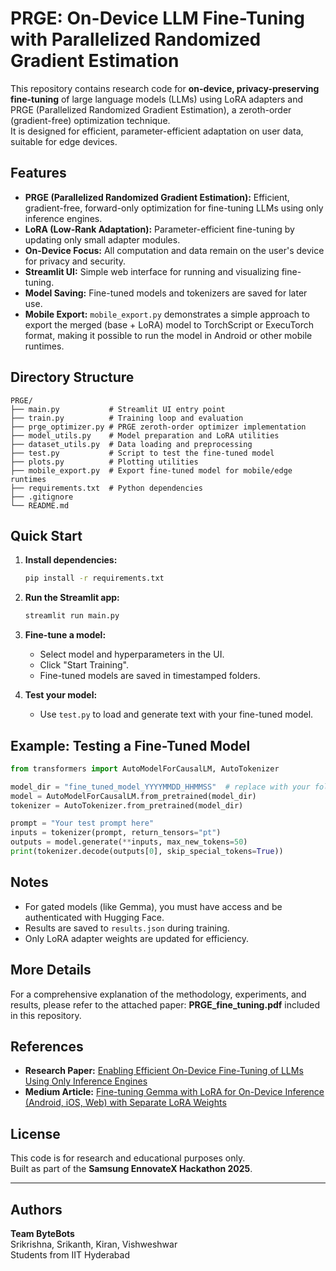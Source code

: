 # PRGE: On-Device LLM Fine-Tuning with Parallelized Randomized Gradient Estimation

This repository contains research code for **on-device, privacy-preserving fine-tuning** of large language models (LLMs) using LoRA adapters and PRGE (Parallelized Randomized Gradient Estimation), a zeroth-order (gradient-free) optimization technique.  
It is designed for efficient, parameter-efficient adaptation on user data, suitable for edge devices.

## Features

- **PRGE (Parallelized Randomized Gradient Estimation):** Efficient, gradient-free, forward-only optimization for fine-tuning LLMs using only inference engines.
- **LoRA (Low-Rank Adaptation):** Parameter-efficient fine-tuning by updating only small adapter modules.
- **On-Device Focus:** All computation and data remain on the user's device for privacy and security.
- **Streamlit UI:** Simple web interface for running and visualizing fine-tuning.
- **Model Saving:** Fine-tuned models and tokenizers are saved for later use.
- **Mobile Export:** `mobile_export.py` demonstrates a simple approach to export the merged (base + LoRA) model to TorchScript or ExecuTorch format, making it possible to run the model in Android or other mobile runtimes.

## Directory Structure

```
PRGE/
├── main.py           # Streamlit UI entry point
├── train.py          # Training loop and evaluation
├── prge_optimizer.py # PRGE zeroth-order optimizer implementation
├── model_utils.py    # Model preparation and LoRA utilities
├── dataset_utils.py  # Data loading and preprocessing
├── test.py           # Script to test the fine-tuned model
├── plots.py          # Plotting utilities
├── mobile_export.py  # Export fine-tuned model for mobile/edge runtimes
├── requirements.txt  # Python dependencies
├── .gitignore
└── README.md
```

## Quick Start

1. **Install dependencies:**

   ```sh
   pip install -r requirements.txt
   ```

2. **Run the Streamlit app:**

   ```sh
   streamlit run main.py
   ```

3. **Fine-tune a model:**

   - Select model and hyperparameters in the UI.
   - Click "Start Training".
   - Fine-tuned models are saved in timestamped folders.

4. **Test your model:**
   - Use `test.py` to load and generate text with your fine-tuned model.

## Example: Testing a Fine-Tuned Model

```python
from transformers import AutoModelForCausalLM, AutoTokenizer

model_dir = "fine_tuned_model_YYYYMMDD_HHMMSS"  # replace with your folder
model = AutoModelForCausalLM.from_pretrained(model_dir)
tokenizer = AutoTokenizer.from_pretrained(model_dir)

prompt = "Your test prompt here"
inputs = tokenizer(prompt, return_tensors="pt")
outputs = model.generate(**inputs, max_new_tokens=50)
print(tokenizer.decode(outputs[0], skip_special_tokens=True))
```

## Notes

- For gated models (like Gemma), you must have access and be authenticated with Hugging Face.
- Results are saved to `results.json` during training.
- Only LoRA adapter weights are updated for efficiency.

## More Details

For a comprehensive explanation of the methodology, experiments, and results, please refer to the attached paper: **PRGE_fine_tuning.pdf** included in this repository.

## References

- **Research Paper:** [Enabling Efficient On-Device Fine-Tuning of LLMs Using Only Inference Engines](https://arxiv.org/abs/2409.15520)
- **Medium Article:** [Fine-tuning Gemma with LoRA for On-Device Inference (Android, iOS, Web) with Separate LoRA Weights](https://medium.com/@denisov.shureg/fine-tuning-gemma-with-lora-for-on-device-inference-android-ios-web-with-separate-lora-weights-f05d1db30d86)

## License

This code is for research and educational purposes only.  
Built as part of the **Samsung EnnovateX Hackathon 2025**.

---

## Authors

**Team ByteBots**  
Srikrishna, Srikanth, Kiran, Vishweshwar  
Students from IIT Hyderabad
